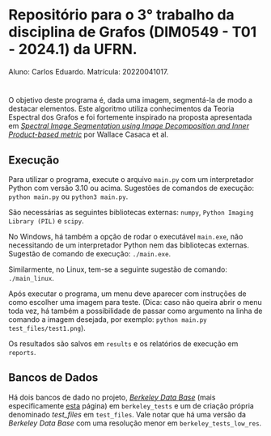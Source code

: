 # Repositório para o 3° trabalho da disciplina de Grafos (DIM0549 - T01 - 2024.1) da UFRN.

Aluno: Carlos Eduardo. Matrícula: 20220041017.
#

O objetivo deste programa é, dada uma imagem, segmentá-la de modo a destacar elementos. Este algoritmo utiliza conhecimentos da Teoria Espectral dos Grafos e foi fortemente inspirado na proposta apresentada em [*Spectral Image Segmentation using Image Decomposition and Inner Product-based metric*](https://sites.icmc.usp.br/apneto/pub/spectral_jmiv13.pdf) por Wallace Casaca et al.

## Execução

Para utilizar o programa, execute o arquivo ```main.py``` com um interpretador Python com versão 3.10 ou acima.
Sugestões de comandos de execução: ```python main.py``` ou ```python3 main.py```.

São necessárias as seguintes bibliotecas externas: `numpy`, `Python Imaging Library (PIL)` e `scipy`.

No Windows, há também a opção de rodar o executável `main.exe`, não necessitando de um interpretador Python nem das bibliotecas externas. Sugestão de comando de execução: `./main.exe`.

Similarmente, no Linux, tem-se a seguinte sugestão de comando: `./main_linux`. 

Após executar o programa, um menu deve aparecer com instruções de como escolher uma imagem para teste. (Dica: caso não queira abrir o menu toda vez, há também a possibilidade de passar como argumento na linha de comando a imagem desejada, por exemplo: `python main.py test_files/test1.png`).

Os resultados são salvos em `results` e os relatórios de execução em `reports`.

## Bancos de Dados

Há dois bancos de dado no projeto, [*Berkeley Data Base*](https://www2.eecs.berkeley.edu/Research/Projects/CS/vision/bsds/) (mais especificamente [esta](https://www2.eecs.berkeley.edu/Research/Projects/CS/vision/bsds/BSDS300/html/dataset/images/gray/test-001-025.html) página) em `berkeley_tests` e um de criação própria denominado *test_files* em `test_files`. Vale notar que há uma versão da *Berkeley Data Base* com uma resolução menor em `berkeley_tests_low_res`.
